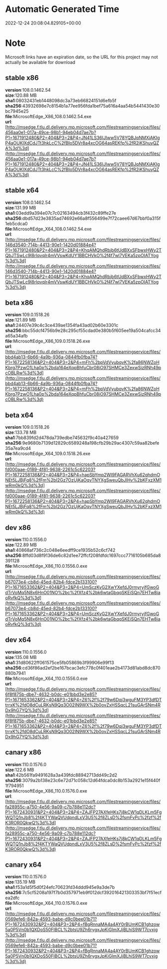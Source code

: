 # Automatic Generated Time
2022-12-24 20:08:04.829105+00:00

# Note
Microsoft links have an expiration date, so the URL for this project may not actually be available for download

## stable x86
**version**:108.0.1462.54  
**size**:120.88 MB  
**sha1**:08032431eb1448098dc3a73eb66824151d6efb5f  
**sha256**:43932698e7c8154b1a77ee956fda1bef75a616a4aa54b5441430e30bc7945e25  
**file**:MicrosoftEdge_X86_108.0.1462.54.exe  
**url**:[http://msedge.f.tlu.dl.delivery.mp.microsoft.com/filestreamingservice/files/456aa0e1-017a-49ce-98b1-94eb04d7ae7b?P1=1671912480&P2=404&P3=2&P4=JN41LS36IJIww5V78YQBJqNMXiAKIgP4aOUKlXdCdJTt3hkLcC%2fBIo5DVr8a4xcOG64asREKfp%2fR2iKShuyQZA%3d%3d](http://msedge.f.tlu.dl.delivery.mp.microsoft.com/filestreamingservice/files/456aa0e1-017a-49ce-98b1-94eb04d7ae7b?P1=1671912480&P2=404&P3=2&P4=JN41LS36IJIww5V78YQBJqNMXiAKIgP4aOUKlXdCdJTt3hkLcC%2fBIo5DVr8a4xcOG64asREKfp%2fR2iKShuyQZA%3d%3d)  

## stable x64
**version**:108.0.1462.54  
**size**:131.99 MB  
**sha1**:03edd9a394e07c7c02163494cb3f432c89ffe27e  
**sha256**:dbd57d23e3835ad74692e66a8f556499e7f72caee67d67bbf0a315f1eb5cdca0  
**file**:MicrosoftEdge_X64_108.0.1462.54.exe  
**url**:[http://msedge.f.tlu.dl.delivery.mp.microsoft.com/filestreamingservice/files/146d3540-714b-4413-90e1-1420d01884e4?P1=1671912480&P2=404&P3=2&P4=KhqAMQhdRbjb6tUdBXxSFbwxHWy2TQbJTSwLc9l8rlqvqIr4mVVswKdUY1BBCHVkO%2f4f7wl7VEKa5zpOIATYog%3d%3d](http://msedge.f.tlu.dl.delivery.mp.microsoft.com/filestreamingservice/files/146d3540-714b-4413-90e1-1420d01884e4?P1=1671912480&P2=404&P3=2&P4=KhqAMQhdRbjb6tUdBXxSFbwxHWy2TQbJTSwLc9l8rlqvqIr4mVVswKdUY1BBCHVkO%2f4f7wl7VEKa5zpOIATYog%3d%3d)  

## beta x86
**version**:109.0.1518.26  
**size**:121.89 MB  
**sha1**:24407e39c4c3ce439ae1354fa43ad02b60e3301c  
**sha256**:bbc55dcf4756b9e28c295cf55cdad0e380b5f605ee19a504cafcc34a65a34afb  
**file**:MicrosoftEdge_X86_109.0.1518.26.exe  
**url**:[http://msedge.f.tlu.dl.delivery.mp.microsoft.com/filestreamingservice/files/bbd4ab13-6b66-4a9b-936a-0844fb0fba74?P1=1672258136&P2=404&P3=2&P4=mFh%2bpVdVyubqvK%2fa86NWZoHKbrg7PzwO1Lha0p%2bda164eXqpBhfuCbr08iO97SHMCe3ZexwSizRNh49pcOBLRw%3d%3d](http://msedge.f.tlu.dl.delivery.mp.microsoft.com/filestreamingservice/files/bbd4ab13-6b66-4a9b-936a-0844fb0fba74?P1=1672258136&P2=404&P3=2&P4=mFh%2bpVdVyubqvK%2fa86NWZoHKbrg7PzwO1Lha0p%2bda164eXqpBhfuCbr08iO97SHMCe3ZexwSizRNh49pcOBLRw%3d%3d)  

## beta x64
**version**:109.0.1518.26  
**size**:133.78 MB  
**sha1**:7bb839fd2d478da739edbe745632f9c40a427659  
**sha256**:9e9680b7139d12829c6589248a198cfb29b29ac4307c59aa82befe35a7ea9cd4  
**file**:MicrosoftEdge_X64_109.0.1518.26.exe  
**url**:[http://msedge.f.tlu.dl.delivery.mp.microsoft.com/filestreamingservice/files/fd000aae-0189-4f81-9638-2261c5c62203?P1=1672258136&P2=404&P3=2&P4=hapSbYmp2WI9FAGARVhXu62qhdmONEt5LJBjFq8%2fFm%2bI2Gz7OzUjKaOqvTNYXgSweuQbJIHv%2bKFxzXM1wRm0kQ%3d%3d](http://msedge.f.tlu.dl.delivery.mp.microsoft.com/filestreamingservice/files/fd000aae-0189-4f81-9638-2261c5c62203?P1=1672258136&P2=404&P3=2&P4=hapSbYmp2WI9FAGARVhXu62qhdmONEt5LJBjFq8%2fFm%2bI2Gz7OzUjKaOqvTNYXgSweuQbJIHv%2bKFxzXM1wRm0kQ%3d%3d)  

## dev x86
**version**:110.0.1556.0  
**size**:122.89 MB  
**sha1**:40868af736c2c048e6eedff9ce1935b52c6cf742  
**sha256**:8ffd03d8f9136de6c82d1ee72ffcf208fdfdc1697ccc7716105b685da8391128  
**file**:MicrosoftEdge_X86_110.0.1556.0.exe  
**url**:[http://msedge.f.tlu.dl.delivery.mp.microsoft.com/filestreamingservice/files/b67073e4-cb8d-45ed-82b4-fdce2b133100?P1=1671653362&P2=404&P3=2&P4=UmSczKyG2XwYXefdJ0rmyryjfGwoGdTrVoMq5N8x6HnO01NO%2bc%2fXfz4%2bk6wtaGbqqSKEiSQn7EHTw8iaoRvfkQ%3d%3d](http://msedge.f.tlu.dl.delivery.mp.microsoft.com/filestreamingservice/files/b67073e4-cb8d-45ed-82b4-fdce2b133100?P1=1671653362&P2=404&P3=2&P4=UmSczKyG2XwYXefdJ0rmyryjfGwoGdTrVoMq5N8x6HnO01NO%2bc%2fXfz4%2bk6wtaGbqqSKEiSQn7EHTw8iaoRvfkQ%3d%3d)  

## dev x64
**version**:110.0.1556.0  
**size**:135.08 MB  
**sha1**:31d80622ff061575ce5fb05869b3f99906e99f13  
**sha256**:cd36f86ad2ef2be167bcac3efc778c0f401eae2b4173d81abd8dc870880b7941  
**file**:MicrosoftEdge_X64_110.0.1556.0.exe  
**url**:[http://msedge.f.tlu.dl.delivery.mp.microsoft.com/filestreamingservice/files/6f8f875b-dbe7-4632-b0dc-e01bbd3e2e85?P1=1671653362&P2=404&P3=2&P4=Z6%2f%2f79w6Dqj3wguFM3YP3dfDTtrrxK%2fdO8dCuLRKsN9Qq3O02IN9WX%2b0ovZxHSSqcL21suGArSNm4RDx9hG7YQ%3d%3d](http://msedge.f.tlu.dl.delivery.mp.microsoft.com/filestreamingservice/files/6f8f875b-dbe7-4632-b0dc-e01bbd3e2e85?P1=1671653362&P2=404&P3=2&P4=Z6%2f%2f79w6Dqj3wguFM3YP3dfDTtrrxK%2fdO8dCuLRKsN9Qq3O02IN9WX%2b0ovZxHSSqcL21suGArSNm4RDx9hG7YQ%3d%3d)  

## canary x86
**version**:110.0.1576.0  
**size**:122.6 MB  
**sha1**:42b561fa9491628a3a439fdc88942713dd49c2d2  
**sha256**:3079a2b138e23c6e72d71c058c12d64fdca0dc8b153a2921e15f440f1f794951  
**file**:MicrosoftEdge_X86_110.0.1576.0.exe  
**url**:[http://msedge.f.tlu.dl.delivery.mp.microsoft.com/filestreamingservice/files/fa28955c-a750-4e56-9a09-c7b788e112dc?P1=1672430931&P2=404&P3=2&P4=ZAJFP27AXfeHKs7j8kCW1qDLKLm5FgWQTQ1nJb8%2f4KTYWaQVUdpndLxV3U5%2f8ZLsD%2fsmFvPc%2fzf%2fK3ROR0QkwQ%3d%3d](http://msedge.f.tlu.dl.delivery.mp.microsoft.com/filestreamingservice/files/fa28955c-a750-4e56-9a09-c7b788e112dc?P1=1672430931&P2=404&P3=2&P4=ZAJFP27AXfeHKs7j8kCW1qDLKLm5FgWQTQ1nJb8%2f4KTYWaQVUdpndLxV3U5%2f8ZLsD%2fsmFvPc%2fzf%2fK3ROR0QkwQ%3d%3d)  

## canary x64
**version**:110.0.1576.0  
**size**:135.19 MB  
**sha1**:f53a1d5f5d0f24efc70623fd34ddd945e9a3de7b  
**sha256**:7c5cf5208a197f7b0d357971eb9f012dcf392016421303353bf7f51ecfea2dfc  
**file**:MicrosoftEdge_X64_110.0.1576.0.exe  
**url**:[http://msedge.f.tlu.dl.delivery.mp.microsoft.com/filestreamingservice/files/0569efe6-842a-4593-babe-d9c0bee01b71?P1=1672430932&P2=404&P3=2&P4=fBgRnnaMA4a4AY0rBUmKCB1ghzow5a0P5Vn0b1QXDoS50FIBCL%2btsU9Zh6rygxJpKiGlmXJjBLhiS9WT7cvxjg%3d%3d](http://msedge.f.tlu.dl.delivery.mp.microsoft.com/filestreamingservice/files/0569efe6-842a-4593-babe-d9c0bee01b71?P1=1672430932&P2=404&P3=2&P4=fBgRnnaMA4a4AY0rBUmKCB1ghzow5a0P5Vn0b1QXDoS50FIBCL%2btsU9Zh6rygxJpKiGlmXJjBLhiS9WT7cvxjg%3d%3d)  

